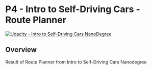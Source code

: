 # **P4 - Intro to Self-Driving Cars - Route Planner** 
[![Udacity - Intro to Self-Driving Cars NanoDegree](https://github.com/vickyaziz/sdc_p1_lanelines/blob/master/test_images/shield-udacity.png)](https://www.udacity.com/school-of-autonomous-systems)

Overview
---
Result of Route Planner from Intro to Self-Driving Cars Nanodegree
